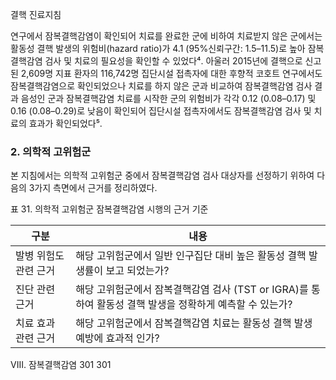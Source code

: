 결핵 진료지침

연구에서 잠복결핵감염이 확인되어 치료를 완료한 군에 비하여 치료받지 않은 군에서는 활동성 결핵 발생의 위험비(hazard ratio)가 4.1 (95%신뢰구간: 1.5–11.5)로 높아 잠복결핵감염 검사 및 치료의 필요성을 확인할 수 있었다⁴. 아울러 2015년에 결핵으로 신고된 2,609명 지표 환자의 116,742명 집단시설 접촉자에 대한 후향적 코호트 연구에서도 잠복결핵감염으로 확인되었으나 치료를 하지 않은 군과 비교하여 잠복결핵감염 검사 결과 음성인 군과 잠복결핵감염 치료를 시작한 군의 위험비가 각각 0.12 (0.08–0.17) 및 0.16 (0.08–0.29)로 낮음이 확인되어 집단시설 접촉자에서도 잠복결핵감염 검사 및 치료의 효과가 확인되었다⁵.

### 2. 의학적 고위험군

본 지침에서는 의학적 고위험군 중에서 잠복결핵감염 검사 대상자를 선정하기 위하여 다음의 3가지 측면에서 근거를 정리하였다.

표 31. 의학적 고위험군 잠복결핵감염 시행의 근거 기준

| 구분 | 내용 |
|---|---|
| 발병 위험도 관련 근거 | 해당 고위험군에서 일반 인구집단 대비 높은 활동성 결핵 발생률이 보고 되었는가? |
| 진단 관련 근거 | 해당 고위험군에서 잠복결핵감염 검사 (TST or IGRA)를 통하여 활동성 결핵 발생을 정확하게 예측할 수 있는가? |
| 치료 효과 관련 근거 | 해당 고위험군에서 잠복결핵감염 치료는 활동성 결핵 발생 예방에 효과적 인가? |

VIII. 잠복결핵감염 301
<PAGE>301